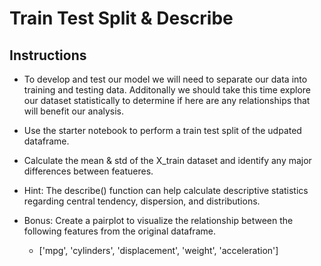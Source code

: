 # Train Test Split & Describe

## Instructions

* To develop and test our model we will need to separate our data into training and testing data. Additonally we should take this time explore our dataset statistically to determine if here are any relationships that will benefit our analysis.

* Use the starter notebook to perform a train test split of the udpated dataframe.

* Calculate the mean & std of the X_train dataset and identify any major differences between featueres.

* Hint: The describe() function can help calculate descriptive statistics regarding central tendency, dispersion, and distributions.

* Bonus: Create a pairplot to visualize the relationship between the following features from the original dataframe.

    * ['mpg', 'cylinders', 'displacement', 'weight', 'acceleration']